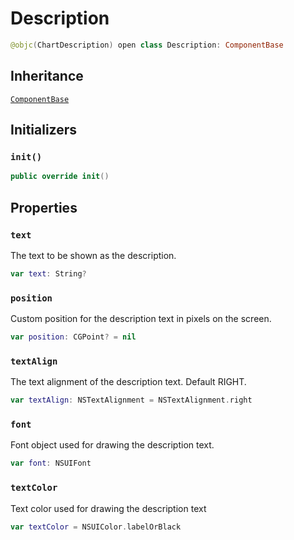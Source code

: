 # Description

``` swift
@objc(ChartDescription) open class Description: ComponentBase
```

## Inheritance

[`ComponentBase`](/ComponentBase)

## Initializers

### `init()`

``` swift
public override init()
```

## Properties

### `text`

The text to be shown as the description.

``` swift
var text: String?
```

### `position`

Custom position for the description text in pixels on the screen.

``` swift
var position: CGPoint? = nil
```

### `textAlign`

The text alignment of the description text. Default RIGHT.

``` swift
var textAlign: NSTextAlignment = NSTextAlignment.right
```

### `font`

Font object used for drawing the description text.

``` swift
var font: NSUIFont
```

### `textColor`

Text color used for drawing the description text

``` swift
var textColor = NSUIColor.labelOrBlack
```
